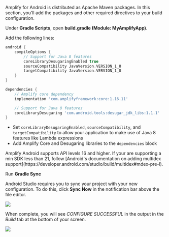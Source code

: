Amplify for Android is distributed as Apache Maven packages. In this section, you'll add the packages and other required directives to your build configuration.

Under **Gradle Scripts**, open **build.gradle (Module: MyAmplifyApp)**.

Add the following lines:

```groovy
android {
    compileOptions {
        // Support for Java 8 features
        coreLibraryDesugaringEnabled true
        sourceCompatibility JavaVersion.VERSION_1_8
        targetCompatibility JavaVersion.VERSION_1_8
    }
}

dependencies {
    // Amplify core dependency
    implementation 'com.amplifyframework:core:1.16.11'

    // Support for Java 8 features
    coreLibraryDesugaring 'com.android.tools:desugar_jdk_libs:1.1.1'
}
```

- Set `coreLibraryDesugaringEnabled`, `sourceCompatibility`, and `targetCompatibility` to allow your application to make use of Java 8 features like Lambda expressions
- Add Amplify Core and Desugaring libraries to the `dependencies` block

<amplify-callout>
Amplify Android supports API levels 16 and higher. If your are supporting a min SDK less than 21, follow [Android's documentation on adding multidex support](https://developer.android.com/studio/build/multidex#mdex-pre-l).
</amplify-callout>

Run **Gradle Sync**

Android Studio requires you to sync your project with your new configuration. To do this, click **Sync Now** in the notification bar above the file editor.

![](~/images/lib/getting-started/android/set-up-android-studio-sync-gradle.png)

When complete, you will see *CONFIGURE SUCCESSFUL* in the output in the *Build* tab at the bottom of your screen.

![](~/images/lib/getting-started/android/set-up-android-studio-configure-successful.png)

